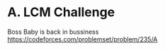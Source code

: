 # A. LCM Challenge

Boss Baby is back in bussiness
https://codeforces.com/problemset/problem/235/A

